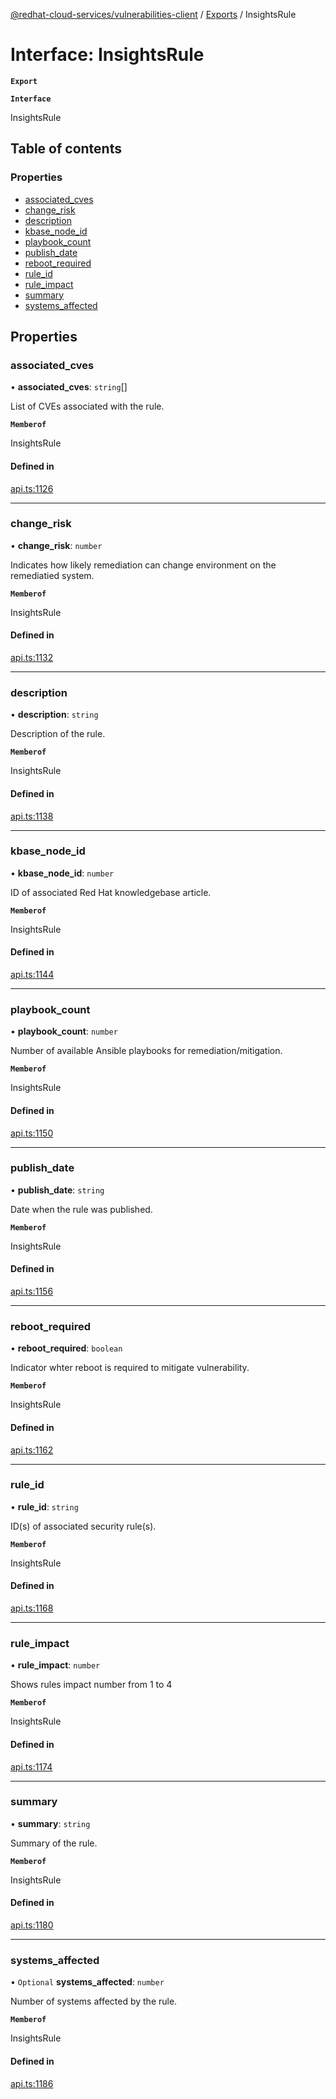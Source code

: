 [@redhat-cloud-services/vulnerabilities-client](../README.md) / [Exports](../modules.md) / InsightsRule

# Interface: InsightsRule

**`Export`**

**`Interface`**

InsightsRule

## Table of contents

### Properties

- [associated\_cves](InsightsRule.md#associated_cves)
- [change\_risk](InsightsRule.md#change_risk)
- [description](InsightsRule.md#description)
- [kbase\_node\_id](InsightsRule.md#kbase_node_id)
- [playbook\_count](InsightsRule.md#playbook_count)
- [publish\_date](InsightsRule.md#publish_date)
- [reboot\_required](InsightsRule.md#reboot_required)
- [rule\_id](InsightsRule.md#rule_id)
- [rule\_impact](InsightsRule.md#rule_impact)
- [summary](InsightsRule.md#summary)
- [systems\_affected](InsightsRule.md#systems_affected)

## Properties

### associated\_cves

• **associated\_cves**: `string`[]

List of CVEs associated with the rule.

**`Memberof`**

InsightsRule

#### Defined in

[api.ts:1126](https://github.com/RedHatInsights/javascript-clients/blob/master/packages/vulnerabilities/git-api/api.ts#L1126)

___

### change\_risk

• **change\_risk**: `number`

Indicates how likely remediation can change environment on the remediatied system.

**`Memberof`**

InsightsRule

#### Defined in

[api.ts:1132](https://github.com/RedHatInsights/javascript-clients/blob/master/packages/vulnerabilities/git-api/api.ts#L1132)

___

### description

• **description**: `string`

Description of the rule.

**`Memberof`**

InsightsRule

#### Defined in

[api.ts:1138](https://github.com/RedHatInsights/javascript-clients/blob/master/packages/vulnerabilities/git-api/api.ts#L1138)

___

### kbase\_node\_id

• **kbase\_node\_id**: `number`

ID of associated Red Hat knowledgebase article.

**`Memberof`**

InsightsRule

#### Defined in

[api.ts:1144](https://github.com/RedHatInsights/javascript-clients/blob/master/packages/vulnerabilities/git-api/api.ts#L1144)

___

### playbook\_count

• **playbook\_count**: `number`

Number of available Ansible playbooks for remediation/mitigation.

**`Memberof`**

InsightsRule

#### Defined in

[api.ts:1150](https://github.com/RedHatInsights/javascript-clients/blob/master/packages/vulnerabilities/git-api/api.ts#L1150)

___

### publish\_date

• **publish\_date**: `string`

Date when the rule was published.

**`Memberof`**

InsightsRule

#### Defined in

[api.ts:1156](https://github.com/RedHatInsights/javascript-clients/blob/master/packages/vulnerabilities/git-api/api.ts#L1156)

___

### reboot\_required

• **reboot\_required**: `boolean`

Indicator whter reboot is required to mitigate vulnerability.

**`Memberof`**

InsightsRule

#### Defined in

[api.ts:1162](https://github.com/RedHatInsights/javascript-clients/blob/master/packages/vulnerabilities/git-api/api.ts#L1162)

___

### rule\_id

• **rule\_id**: `string`

ID(s) of associated security rule(s).

**`Memberof`**

InsightsRule

#### Defined in

[api.ts:1168](https://github.com/RedHatInsights/javascript-clients/blob/master/packages/vulnerabilities/git-api/api.ts#L1168)

___

### rule\_impact

• **rule\_impact**: `number`

Shows rules impact number from 1 to 4

**`Memberof`**

InsightsRule

#### Defined in

[api.ts:1174](https://github.com/RedHatInsights/javascript-clients/blob/master/packages/vulnerabilities/git-api/api.ts#L1174)

___

### summary

• **summary**: `string`

Summary of the rule.

**`Memberof`**

InsightsRule

#### Defined in

[api.ts:1180](https://github.com/RedHatInsights/javascript-clients/blob/master/packages/vulnerabilities/git-api/api.ts#L1180)

___

### systems\_affected

• `Optional` **systems\_affected**: `number`

Number of systems affected by the rule.

**`Memberof`**

InsightsRule

#### Defined in

[api.ts:1186](https://github.com/RedHatInsights/javascript-clients/blob/master/packages/vulnerabilities/git-api/api.ts#L1186)
